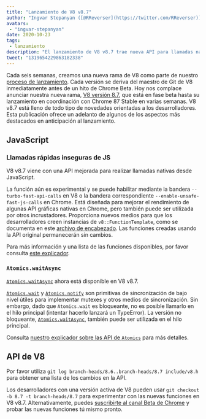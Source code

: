 ```yaml
---
title: "Lanzamiento de V8 v8.7"
author: "Ingvar Stepanyan ([@RReverser](https://twitter.com/RReverser)), portador de bandera de V8"
avatars: 
 - "ingvar-stepanyan"
date: 2020-10-23
tags: 
 - lanzamiento
description: "El lanzamiento de V8 v8.7 trae nueva API para llamadas nativas, Atomics.waitAsync, corrección de errores y mejoras de rendimiento."
tweet: "1319654229863182338"
---
```

Cada seis semanas, creamos una nueva rama de V8 como parte de nuestro [proceso de lanzamiento](https://v8.dev/docs/release-process). Cada versión se deriva del maestro de Git de V8 inmediatamente antes de un hito de Chrome Beta. Hoy nos complace anunciar nuestra nueva rama, [V8 versión 8.7](https://chromium.googlesource.com/v8/v8.git/+log/branch-heads/8.7), que está en fase beta hasta su lanzamiento en coordinación con Chrome 87 Stable en varias semanas. V8 v8.7 está lleno de todo tipo de novedades orientadas a los desarrolladores. Esta publicación ofrece un adelanto de algunos de los aspectos más destacados en anticipación al lanzamiento.

<!--truncate-->
## JavaScript

### Llamadas rápidas inseguras de JS

V8 v8.7 viene con una API mejorada para realizar llamadas nativas desde JavaScript.

La función aún es experimental y se puede habilitar mediante la bandera `--turbo-fast-api-calls` en V8 o la bandera correspondiente `--enable-unsafe-fast-js-calls` en Chrome. Está diseñada para mejorar el rendimiento de algunas API gráficas nativas en Chrome, pero también puede ser utilizada por otros incrustadores. Proporciona nuevos medios para que los desarrolladores creen instancias de `v8::FunctionTemplate`, como se documenta en este [archivo de encabezado](https://source.chromium.org/chromium/chromium/src/+/master:v8/include/v8-fast-api-calls.h). Las funciones creadas usando la API original permanecerán sin cambios.

Para más información y una lista de las funciones disponibles, por favor consulta [este explicador](https://docs.google.com/document/d/1nK6oW11arlRb7AA76lJqrBIygqjgdc92aXUPYecc9dU/edit?usp=sharing).

### `Atomics.waitAsync`

[`Atomics.waitAsync`](https://github.com/tc39/proposal-atomics-wait-async/blob/master/PROPOSAL.md) ahora está disponible en V8 v8.7.

[`Atomics.wait`](https://developer.mozilla.org/en-US/docs/Web/JavaScript/Reference/Global_Objects/Atomics/wait) y [`Atomics.notify`](https://developer.mozilla.org/en-US/docs/Web/JavaScript/Reference/Global_Objects/Atomics/notify) son primitivas de sincronización de bajo nivel útiles para implementar mutexes y otros medios de sincronización. Sin embargo, dado que `Atomics.wait` es bloqueante, no es posible llamarlo en el hilo principal (intentar hacerlo lanzará un TypeError). La versión no bloqueante, [`Atomics.waitAsync`](https://github.com/tc39/proposal-atomics-wait-async/blob/master/PROPOSAL.md), también puede ser utilizada en el hilo principal.

Consulta [nuestro explicador sobre las API de `Atomics`](https://v8.dev/features/atomics) para más detalles.

## API de V8

Por favor utiliza `git log branch-heads/8.6..branch-heads/8.7 include/v8.h` para obtener una lista de los cambios en la API.

Los desarrolladores con una versión activa de V8 pueden usar `git checkout -b 8.7 -t branch-heads/8.7` para experimentar con las nuevas funciones en V8 v8.7. Alternativamente, puedes [suscribirte al canal Beta de Chrome](https://www.google.com/chrome/browser/beta.html) y probar las nuevas funciones tú mismo pronto.
